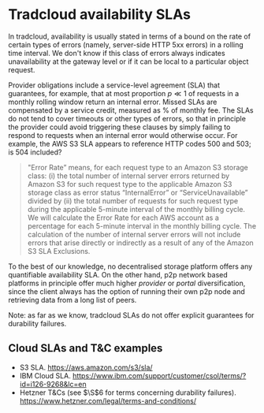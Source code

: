 # Tradcloud availability SLAs

In tradcloud, availability is usually stated in terms of a bound on the rate of certain types of errors (namely, server-side HTTP 5xx errors) in a rolling time interval. We don't know if this class of errors always indicates unavailability at the gateway level or if it can be local to a particular object request.

Provider obligations include a service-level agreement (SLA) that guarantees, for example, that at most proportion $p\ll 1$ of requests in a monthly rolling window return an internal error. Missed SLAs are compensated by a service credit, measured as % of monthly fee. The SLAs do not tend to cover timeouts or other types of errors, so that in principle the provider could avoid triggering these clauses by simply failing to respond to requests when an internal error would otherwise occur. For example, the AWS S3 SLA appears to reference HTTP codes 500 and 503; is 504 included?

> "Error Rate” means, for each request type to an Amazon S3 storage class: (i) the total number of internal server errors returned by Amazon S3 for such request type to the applicable Amazon S3 storage class as error status “InternalError” or “ServiceUnavailable” divided by (ii) the total number of requests for such request type during the applicable 5-minute interval of the monthly billing cycle. We will calculate the Error Rate for each AWS account as a percentage for each 5-minute interval in the monthly billing cycle. The calculation of the number of internal server errors will not include errors that arise directly or indirectly as a result of any of the Amazon S3 SLA Exclusions.

To the best of our knowledge, no decentralised storage platform offers any quantifiable availability SLA. On the other hand, p2p network based platforms in principle offer much higher *provider* or *portal* diversification, since the client always has the option of running their own p2p node and retrieving data from a long list of peers. 

Note: as far as we know, tradcloud SLAs do not offer explicit guarantees for durability failures.

## Cloud SLAs and T&C examples

* S3 SLA. https://aws.amazon.com/s3/sla/
* IBM Cloud SLA. https://www.ibm.com/support/customer/csol/terms/?id=i126-9268&lc=en
* Hetzner T&Cs (see $\S$6 for terms concerning durability failures). https://www.hetzner.com/legal/terms-and-conditions/


